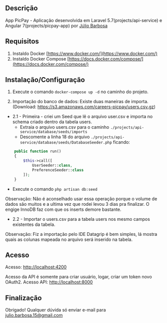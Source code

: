 ## Descrição

App PicPay - Aplicação desenvolvida em Laravel 5.7(projects/api-service) e Angular 7(projects/picpay-app) por [Júlio Barbosa](https://github.com/JulioBarbosa)


## Requisitos

1. Instaldo Docker [https://www.docker.com/](https://www.docker.com/)
2. Instaldo Docker Compose [https://docs.docker.com/compose/](https://docs.docker.com/compose/)


## Instalação/Configuração

1. Execute o comando ```docker-compose up -d``` no caminho do projeto.

2. Importação do banco de dados: Existe duas maneiras de importa. (Download: https://s3.amazonaws.com/careers-picpay/users.csv.gz) 
* 2.1 - Primeira - criei um Seed que lê o arquivo user.csv e importa no schema criado dentro da tabela users.
  * Extraia o arquivo users.csv para o caminho ```./projects/api-service/database/seeds/imports```
  * Descomente a linha 18 do arquivo ```./projects/api-service/database/seeds/DatabaseSeeder.php``` ficando:
```php
    public function run()
    {
        $this->call([
            UserSeeder::class,
            PreferenceSeeder::class
        ]);
    }
```
  * Execute o comando ```php artisan db:seed```

Observação: Não é aconselhado usar essa operação porque o volume de dados são muitos e a ultima vez que rodei levou 3 dias pra finalizar. O engige InnoDB faz com que os inserts demore bastante.

  * 2.2 - Importar o users.csv para a tabela users nos mesmo campos existentes da tabela. 

Observação: Fiz a importação pelo IDE Datagrip é bem simples, lá mostra quais as colunas mapeada no arquivo será inserido na tabela. 


## Acesso

Acesso: [http://localhost:4200](http://localhost:4200)

Acesso da API é somente para criar usuário, logar, criar um token novo OAuth2.
Acesso API: [http://localhost:8000](http://localhost:8000)


## Finalização

Obrigado!
Qualquer dúvida só enviar e-mail para julio.barbosa.15@gmail.com

 
